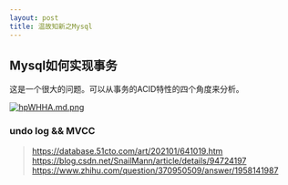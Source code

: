 ```yaml
---
layout: post
title: 温故知新之Mysql
---
```


## Mysql如何实现事务

这是一个很大的问题。可以从事务的ACID特性的四个角度来分析。



[![hpWHHA.md.png](https://z3.ax1x.com/2021/08/22/hpWHHA.md.png)](https://imgtu.com/i/hpWHHA)




### undo log && MVCC

> https://database.51cto.com/art/202101/641019.htm
> https://blog.csdn.net/SnailMann/article/details/94724197
> https://www.zhihu.com/question/370950509/answer/1958141987


